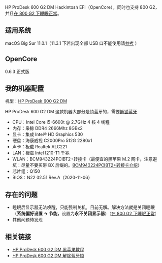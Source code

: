 HP ProDesk 600 G2 DM Hackintosh EFI（OpenCore），同时也支持 800 G2，并且[在 800 G2 下睡眠正常](https://github.com/wcjxixi/HP-ProDesk-600G2-DM-Hackintosh/issues/1)。

## 适用系统

macOS Big Sur 11.0.1（11.3.1 下若出现全部 USB 口不能使用请[参考](https://github.com/wcjxixi/HP-ProDesk-600G2-DM-Hackintosh/pull/3) ）

## OpenCore

0.6.3 正式版

## 我的机器配置

机型：[HP ProDesk 600 G2 DM](https://support.hp.com/cn-zh/product/hp-prodesk-600-g2-desktop-mini-pc/8376393/model/8376394/document/c04844247)

HP ProDesk 600 G2 DM 这款机器大部分是锁蓝牙的，需要[解锁蓝牙](https://ppgg.in/blog/13060.html)

+ CPU：Intel Core i5-6600t @ 2.7GHz 4 核 4 线程
+ 内存：枭鲸 DDR4 2666Mhz 8GBx2
+ 显卡：集成 Intel® HD Graphics 530
+ 硬盘：海康威视 C2000Pro 512G 2280x1
+ 声卡：板载 Realtek ALC221
+ LAN：板载 Intel I210-T1 千兆
+ WLAN：BCM943224PCIBT2+转接卡（最便宜的黑苹果 M.2 网卡，注意避坑：尽量不要买带 BX 后缀的。[BCM943224PCIBT2+转接卡介绍](https://youtu.be/ycKhGNuPM2M)）
+ 芯片组：Q150
+ BIOS：N22 02.51 Rev.A（2020-11-06）

## 存在的问题

+ 睡眠后显示器无法唤醒，只能强制关机，目前无解。解决方法就是关闭睡眠（**系统偏好设置 → 节能**，设置为**永不关闭显示器**）（[在 800 G2 下睡眠正常](https://github.com/wcjxixi/HP-ProDesk-600G2-DM-Hackintosh/issues/1)）
+ 其他问题待发现

## 相关链接

+ [HP ProDesk 600 G2 DM 黑苹果教程](https://ppgg.in/blog/13067.html)
+ [HP ProDesk 600 G2 DM 解除蓝牙锁](https://ppgg.in/blog/13060.html)

